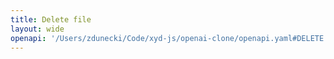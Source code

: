 ```yaml
---
title: Delete file
layout: wide
openapi: '/Users/zdunecki/Code/xyd-js/openai-clone/openapi.yaml#DELETE /files/{file_id}'
---
```


